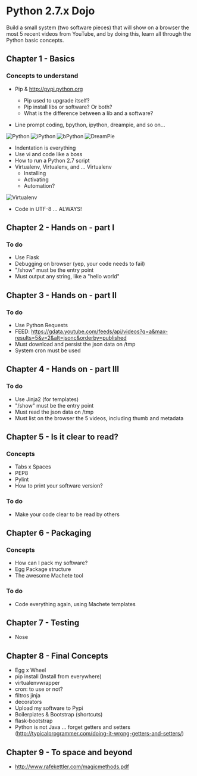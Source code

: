 # Python 2.7.x Dojo

Build a small system (two software pieces) that will show on a browser the most 5 recent videos from YouTube, and by doing this, learn all through the Python basic concepts.

## Chapter 1 - Basics

### Concepts to understand

- Pip & http://pypi.python.org
  - Pip used to upgrade itself?
  - Pip install libs or software? Or both?
  - What is the difference between a lib and a software?

- Line prompt coding, bpython, ipython, dreampie, and so on...

![Python](images/cmdpython.png) 
![iPython](images/cmdipython.png) 
![bPython](images/cmdbpython.png) 
![DreamPie](images/cmddreampie.png) 

- Indentation is everything
- Use vi and code like a boss
- How to run a Python 2.7 script
- Virtualenv, Virtualenv, and ... Virtualenv
  - Installing
  - Activating
  - Automation?

![Virtualenv](images/virtualenv.jpg) 

- Code in UTF-8 ... ALWAYS!

## Chapter 2 - Hands on - part I

### To do

- Use Flask
- Debugging on browser (yep, your code needs to fail)
- "/show" must be the entry point
- Must output any string, like a "hello world"

## Chapter 3 - Hands on - part II

### To do

- Use Python Requests
- FEED: https://gdata.youtube.com/feeds/api/videos?q=a&max-results=5&v=2&alt=jsonc&orderby=published
- Must download and persist the json data on /tmp
- System cron must be used

## Chapter 4 - Hands on - part III

### To do

- Use Jinja2 (for templates)
- "/show" must be the entry point
- Must read the json data on /tmp
- Must list on the browser the 5 videos, including thumb and metadata

## Chapter 5 - Is it clear to read?

### Concepts

- Tabs x Spaces
- PEP8
- Pylint
- How to print your software version?

### To do

- Make your code clear to be read by others

## Chapter 6 - Packaging

### Concepts

- How can I pack my software?
- Egg Package structure
- The awesome Machete tool

### To do

- Code everything again, using Machete templates

## Chapter 7 - Testing

- Nose

## Chapter 8 - Final Concepts

- Egg x Wheel
- pip install (Install from everywhere)
- virtualenvwrapper
- cron: to use or not?
- filtros jinja
- decorators
- Upload my software to Pypi
- Boilerplates & Bootstrap (shortcuts)
- flask-bootstrap
- Python is not Java ... forget getters and setters (http://typicalprogrammer.com/doing-it-wrong-getters-and-setters/)

## Chapter 9 - To space and beyond

- http://www.rafekettler.com/magicmethods.pdf
